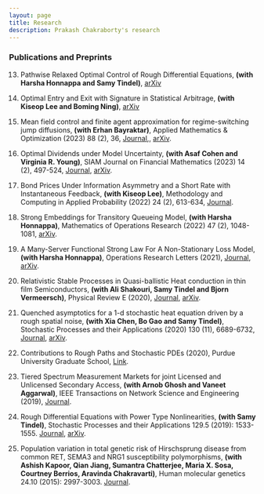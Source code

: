 ```yaml
---
layout: page
title: Research
description: Prakash Chakraborty's research
---
```

<!-- 
<h3>Research Interests</h3>

I have a broad research interest in Probability and Stochastic Processes. During my postdoc I have worked on topics in stochastic control including optimal dividend allocation with <a href="https://sites.google.com/site/asafcohentau/">Prof. Asaf Cohen</a> and <a href="https://lsa.umich.edu/math/people/faculty/vryoung.html">Prof. Virginia Young</a>, and mean field control with finite agent approximations for regime switching jump diffusions with <a href="https://sites.lsa.umich.edu/erhan/">Prof. Erhan Bayraktar</a>. During my PhD I worked with <a href="https://www.math.purdue.edu/~stindel/">Prof. Samy Tindel</a> on Rough Paths, SDEs and SPDEs (in particular the parabolic Anderson model). In addition I worked on modeling heat conduction in semiconductors at small length-time scales which involved working with Levy processes. With <a href="https://www.stat.purdue.edu/~kiseop/">Prof. Kiseop Lee</a> I have worked on topics in mathematical finance including option pricing under partial information, statistical arbitrage and models for interactive markets. I have also worked on queuing theory, in particular, strong approximations and functional limits of some stochastic dynamic systems with <a href="https://engineering.purdue.edu/SSL/about">Prof. Harsha Honnappa</a>.

My future plans are as follows:

1. Make contributions in the study, control and applications of stochastic dynamical systems which may involve a wider variety of stochastic processes and noises than Brownian motions. A relatively new approach in this regard is Rough Paths which offers a new perspective to stochastic calculus. The theory of rough paths is also increasingly becoming popular in machine learning.

2. Scaling limits which arise when one studies at some macroscopic length scale the properties of some possibly interacting microscopic stochastic dynamic systems and their optimal control. The limiting process and optimal value function often tends to have nice properties exhibiting propagation of chaos, symmetry or characterization in terms of fewer parameters, thus providing practical useful approximations to the often complicated microscopic stochastic systems.

These could be achieved by considering different models arising out of applications in engineering, science and economics. 
-->

<h3>Publications and Preprints</h3>

13. Pathwise Relaxed Optimal Control of Rough Differential Equations, **(with Harsha Honnappa and Samy Tindel)**, <a href="https://doi.org/10.48550/arXiv.2402.17900">arXiv</a>

12. Optimal Entry and Exit with Signature in Statistical Arbitrage, **(with Kiseop Lee and Boming Ning)**, <a href="https://doi.org/10.48550/arXiv.2309.16008">arXiv</a>

11. Mean field control and finite agent approximation for regime-switching jump diffusions, **(with Erhan Bayraktar)**, Applied Mathematics & Optimization (2023) 88 (2), 36, <a href="https://doi.org/10.1007/s00245-023-10015-3">Journal</a>,, <a href="https://arxiv.org/abs/2109.09134">arXiv</a>. 

10. Optimal Dividends under Model Uncertainty, **(with Asaf Cohen and Virginia R. Young)**, SIAM Journal on Financial Mathematics (2023) 14 (2), 497-524, <a href="https://doi.org/10.1137/21M1447453">Journal</a>, <a href="https://arxiv.org/abs/2109.09137">arXiv</a>.

9. Bond Prices Under Information Asymmetry and a Short Rate with Instantaneous Feedback, **(with Kiseop Lee)**, Methodology and Computing in Applied Probability (2022) 24 (2), 613-634, <a href="https://doi.org/10.1093/hmg/ddv051](https://doi.org/10.1007/s11009-021-09922-1">Journal</a>.

8. Strong Embeddings for Transitory Queueing Model, **(with Harsha Honnappa)**, Mathematics of Operations Research (2022) 47 (2), 1048-1081, 
<a href="https://arxiv.org/abs/1906.06740">arXiv</a>.

7. A Many-Server Functional Strong Law For A Non-Stationary Loss Model, **(with Harsha Honnappa)**, Operations Research Letters (2021), <a href="https://doi.org/10.1016/j.orl.2021.03.004">Journal</a>, <a href="https://arxiv.org/abs/1912.13067">arXiv</a>.

6. Relativistic Stable Processes in Quasi-ballistic Heat conduction in thin film Semiconductors, **(with Ali Shakouri, Samy Tindel and Bjorn Vermeersch)**, Physical Review E (2020), <a href="https://doi.org/10.1103/PhysRevE.101.042110">Journal</a>, <a href="https://arxiv.org/abs/1907.12676">arXiv</a>. 

5. Quenched asymptotics for a 1-d stochastic heat equation driven by a rough spatial noise, **(with Xia Chen,  Bo Gao and Samy Tindel)**, 
Stochastic Processes and their Applications (2020) 130 (11), 6689-6732, <a href="https://doi.org/10.1016/j.spa.2020.06.007">Journal</a>, <a href="https://arxiv.org/abs/1810.04212">arXiv</a>. 

4. Contributions to Rough Paths and Stochastic PDEs (2020), Purdue University Graduate School, <a href="https://hammer.purdue.edu/articles/thesis/Contributions_to_Rough_Paths_and_Stochastic_PDEs/12720878">Link</a>.

3. Tiered Spectrum Measurement Markets for  joint Licensed and Unlicensed Secondary Access, **(with Arnob Ghosh and Vaneet Aggarwal)**, IEEE Transactions on Network Science and Engineering (2019), <a href="https://doi.org/10.1109/TNSE.2019.2921782">Journal</a>. 

2. Rough Differential Equations with Power Type Nonlinearities, **(with Samy Tindel)**, Stochastic Processes and their Applications 129.5 (2019): 1533-1555. <a href="https://doi.org/10.1016/j.spa.2018.05.010">Journal</a>, <a href="https://arxiv.org/abs/1708.04659">arXiv</a>. 

1. Population variation in total genetic risk of Hirschsprung disease from common RET, SEMA3 and NRG1 susceptibility polymorphisms, **(with Ashish Kapoor, Qian Jiang, Sumantra Chatterjee, Maria X. Sosa, Courtney Berrios, Aravinda Chakravarti)**, Human molecular genetics 24.10 (2015): 2997-3003. <a href="https://doi.org/10.1093/hmg/ddv051">Journal</a>.



<!-- [click here for the most recent version of the paper]({{ BASE_PATH}}/pages/working_papers/sample-working-paper.pdf) -->


<!-- Note: this is how to write a comment in HTML. Everything in here won't show up on your webpage.-->

<!--
To increase the size of the title, use fewer # in front of the paper title.
To decrease the size of the title, use more #. 
To remove the italics, remove the * before and after the description
To remove the underline from the title, remove the <u> tags (<u> and </u>)
-->
